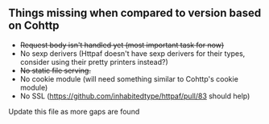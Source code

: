 ## Things missing when compared to version based on Cohttp

* ~~Request body isn't handled yet (most important task for now)~~
* No sexp derivers (Httpaf doesn't have sexp derivers for their types, consider using their pretty printers instead?)
* ~~No static file serving.~~
* No cookie module (will need something similar to Cohttp's cookie module)
* No SSL (https://github.com/inhabitedtype/httpaf/pull/83 should help)

Update this file as more gaps are found
